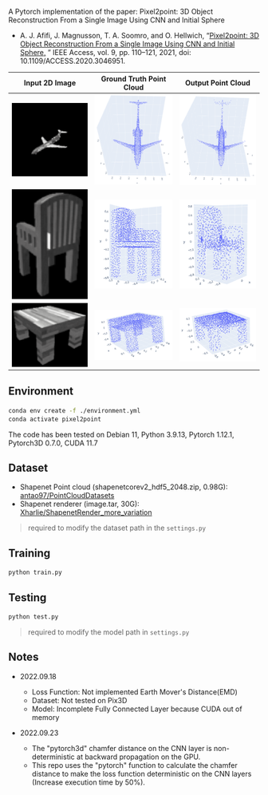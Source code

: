 A Pytorch implementation of the paper: Pixel2point: 3D Object Reconstruction From a Single Image Using CNN and Initial
Sphere

- A. J. Afifi, J. Magnusson, T. A. Soomro, and O. Hellwich,
  “[Pixel2point: 3D Object Reconstruction From a Single Image Using CNN and Initial Sphere,](https://ieeexplore.ieee.org/document/9305196)
  ” IEEE Access, vol. 9, pp. 110–121, 2021, doi: 10.1109/ACCESS.2020.3046951.

|                            Input 2D Image                            |                       Ground Truth Point Cloud                       |                          Output Point Cloud                          |
| :------------------------------------------------------------------: | :------------------------------------------------------------------: | :------------------------------------------------------------------: |
| <img src="./static/airplane/chrome_cuTZ4RntEn.png" width="205"/> | <img src="./static/airplane/chrome_5cB3gbwb64.png" width="205"/> | <img src="./static/airplane/chrome_r5UX3VIGP2.png" width="205"/> |
| <img src="./static/chair/chrome_5d7roP6GNt.png" width="205"/> | <img src="./static/chair/chrome_NaiM1nHE9U.png" width="205"/> | <img src="./static/chair/chrome_hO2gCM0saQ.png" width="205"/> |
| <img src="./static/table/chrome_fLUuWibkLL.png" width="205"/> | <img src="./static/table/chrome_HrwTifoCjR.png" width="205"/> | <img src="./static/table/chrome_kaUwuJTKTG.png" width="205"/> |

## Environment

``` bash
conda env create -f ./environment.yml
conda activate pixel2point
```

The code has been tested on Debian 11, Python 3.9.13, Pytorch 1.12.1, Pytorch3D 0.7.0, CUDA 11.7

## Dataset

- Shapenet Point cloud (shapenetcorev2_hdf5_2048.zip,
  0.98G): [antao97/PointCloudDatasets](https://github.com/antao97/PointCloudDatasets)
- Shapenet renderer (image.tar,
  30G): [Xharlie/ShapenetRender_more_variation](https://github.com/Xharlie/ShapenetRender_more_variation)

> required to modify the dataset path in the `settings.py`

## Training

``` bash
python train.py
```

## Testing

```bash
python test.py
```

> required to modify the model path in `settings.py`

## Notes

- 2022.09.18
    - Loss Function: Not implemented Earth Mover's Distance(EMD)
    - Dataset: Not tested on Pix3D
    - Model: Incomplete Fully Connected Layer because CUDA out of memory

- 2022.09.23
    - The "pytorch3d" chamfer distance on the CNN layer is non-deterministic at backward propagation on the GPU.
    - This repo uses the "pytorch" function to calculate the chamfer distance to make the loss function deterministic on the CNN layers (Increase execution time by 50%).
